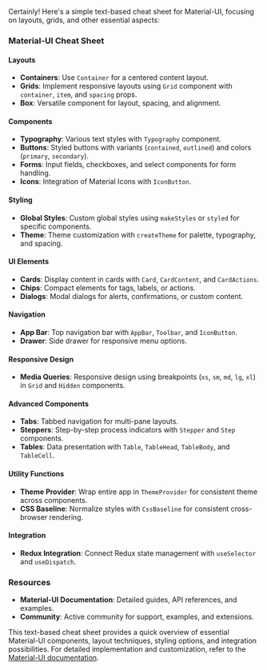 Certainly! Here's a simple text-based cheat sheet for Material-UI, focusing on layouts, grids, and other essential aspects:

### Material-UI Cheat Sheet

#### Layouts
- **Containers**: Use `Container` for a centered content layout.
- **Grids**: Implement responsive layouts using `Grid` component with `container`, `item`, and `spacing` props.
- **Box**: Versatile component for layout, spacing, and alignment.

#### Components
- **Typography**: Various text styles with `Typography` component.
- **Buttons**: Styled buttons with variants (`contained`, `outlined`) and colors (`primary`, `secondary`).
- **Forms**: Input fields, checkboxes, and select components for form handling.
- **Icons**: Integration of Material Icons with `IconButton`.

#### Styling
- **Global Styles**: Custom global styles using `makeStyles` or `styled` for specific components.
- **Theme**: Theme customization with `createTheme` for palette, typography, and spacing.

#### UI Elements
- **Cards**: Display content in cards with `Card`, `CardContent`, and `CardActions`.
- **Chips**: Compact elements for tags, labels, or actions.
- **Dialogs**: Modal dialogs for alerts, confirmations, or custom content.

#### Navigation
- **App Bar**: Top navigation bar with `AppBar`, `Toolbar`, and `IconButton`.
- **Drawer**: Side drawer for responsive menu options.

#### Responsive Design
- **Media Queries**: Responsive design using breakpoints (`xs`, `sm`, `md`, `lg`, `xl`) in `Grid` and `Hidden` components.

#### Advanced Components
- **Tabs**: Tabbed navigation for multi-pane layouts.
- **Steppers**: Step-by-step process indicators with `Stepper` and `Step` components.
- **Tables**: Data presentation with `Table`, `TableHead`, `TableBody`, and `TableCell`.

#### Utility Functions
- **Theme Provider**: Wrap entire app in `ThemeProvider` for consistent theme across components.
- **CSS Baseline**: Normalize styles with `CssBaseline` for consistent cross-browser rendering.

#### Integration
- **Redux Integration**: Connect Redux state management with `useSelector` and `useDispatch`.

### Resources
- **Material-UI Documentation**: Detailed guides, API references, and examples.
- **Community**: Active community for support, examples, and extensions.
  
This text-based cheat sheet provides a quick overview of essential Material-UI components, layout techniques, styling options, and integration possibilities. For detailed implementation and customization, refer to the [Material-UI documentation](https://mui.com/).